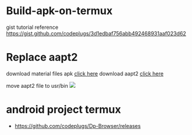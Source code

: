 # Build-apk-on-termux

gist tutorial reference
https://gist.github.com/codeplugs/3d1edbaf756abb492468931aaf023d62

# Replace aapt2 
download material files apk 
[click here](https://play.google.com/store/apps/details?id=me.zhanghai.android.files&hl=en_US&referrer=utm_source=google&utm_medium=organic&utm_term=naterial)
download aapt2 
[click here](https://github.com/codeplugs/Build-apk-on-termux/blob/main/aapt2)


move aapt2 file to usr/bin 
![](https://raw.githubusercontent.com/codeplugs/Build-apk-on-termux/main/Media_231212_110151.gif)

# android project termux 
* https://github.com/codeplugs/Dp-Browser/releases
 
